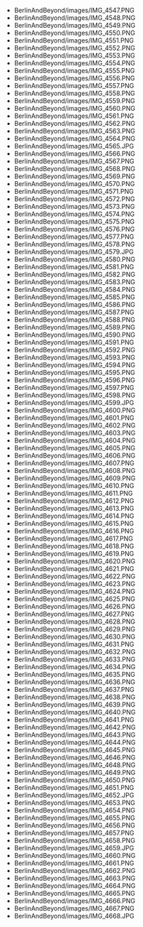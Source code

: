 ﻿ - BerlinAndBeyond/images/IMG_4547.PNG
 - BerlinAndBeyond/images/IMG_4548.PNG
 - BerlinAndBeyond/images/IMG_4549.PNG
 - BerlinAndBeyond/images/IMG_4550.PNG
 - BerlinAndBeyond/images/IMG_4551.PNG
 - BerlinAndBeyond/images/IMG_4552.PNG
 - BerlinAndBeyond/images/IMG_4553.PNG
 - BerlinAndBeyond/images/IMG_4554.PNG
 - BerlinAndBeyond/images/IMG_4555.PNG
 - BerlinAndBeyond/images/IMG_4556.PNG
 - BerlinAndBeyond/images/IMG_4557.PNG
 - BerlinAndBeyond/images/IMG_4558.PNG
 - BerlinAndBeyond/images/IMG_4559.PNG
 - BerlinAndBeyond/images/IMG_4560.PNG
 - BerlinAndBeyond/images/IMG_4561.PNG
 - BerlinAndBeyond/images/IMG_4562.PNG
 - BerlinAndBeyond/images/IMG_4563.PNG
 - BerlinAndBeyond/images/IMG_4564.PNG
 - BerlinAndBeyond/images/IMG_4565.JPG
 - BerlinAndBeyond/images/IMG_4566.PNG
 - BerlinAndBeyond/images/IMG_4567.PNG
 - BerlinAndBeyond/images/IMG_4568.PNG
 - BerlinAndBeyond/images/IMG_4569.PNG
 - BerlinAndBeyond/images/IMG_4570.PNG
 - BerlinAndBeyond/images/IMG_4571.PNG
 - BerlinAndBeyond/images/IMG_4572.PNG
 - BerlinAndBeyond/images/IMG_4573.PNG
 - BerlinAndBeyond/images/IMG_4574.PNG
 - BerlinAndBeyond/images/IMG_4575.PNG
 - BerlinAndBeyond/images/IMG_4576.PNG
 - BerlinAndBeyond/images/IMG_4577.PNG
 - BerlinAndBeyond/images/IMG_4578.PNG
 - BerlinAndBeyond/images/IMG_4579.JPG
 - BerlinAndBeyond/images/IMG_4580.PNG
 - BerlinAndBeyond/images/IMG_4581.PNG
 - BerlinAndBeyond/images/IMG_4582.PNG
 - BerlinAndBeyond/images/IMG_4583.PNG
 - BerlinAndBeyond/images/IMG_4584.PNG
 - BerlinAndBeyond/images/IMG_4585.PNG
 - BerlinAndBeyond/images/IMG_4586.PNG
 - BerlinAndBeyond/images/IMG_4587.PNG
 - BerlinAndBeyond/images/IMG_4588.PNG
 - BerlinAndBeyond/images/IMG_4589.PNG
 - BerlinAndBeyond/images/IMG_4590.PNG
 - BerlinAndBeyond/images/IMG_4591.PNG
 - BerlinAndBeyond/images/IMG_4592.PNG
 - BerlinAndBeyond/images/IMG_4593.PNG
 - BerlinAndBeyond/images/IMG_4594.PNG
 - BerlinAndBeyond/images/IMG_4595.PNG
 - BerlinAndBeyond/images/IMG_4596.PNG
 - BerlinAndBeyond/images/IMG_4597.PNG
 - BerlinAndBeyond/images/IMG_4598.PNG
 - BerlinAndBeyond/images/IMG_4599.JPG
 - BerlinAndBeyond/images/IMG_4600.PNG
 - BerlinAndBeyond/images/IMG_4601.PNG
 - BerlinAndBeyond/images/IMG_4602.PNG
 - BerlinAndBeyond/images/IMG_4603.PNG
 - BerlinAndBeyond/images/IMG_4604.PNG
 - BerlinAndBeyond/images/IMG_4605.PNG
 - BerlinAndBeyond/images/IMG_4606.PNG
 - BerlinAndBeyond/images/IMG_4607.PNG
 - BerlinAndBeyond/images/IMG_4608.PNG
 - BerlinAndBeyond/images/IMG_4609.PNG
 - BerlinAndBeyond/images/IMG_4610.PNG
 - BerlinAndBeyond/images/IMG_4611.PNG
 - BerlinAndBeyond/images/IMG_4612.PNG
 - BerlinAndBeyond/images/IMG_4613.PNG
 - BerlinAndBeyond/images/IMG_4614.PNG
 - BerlinAndBeyond/images/IMG_4615.PNG
 - BerlinAndBeyond/images/IMG_4616.PNG
 - BerlinAndBeyond/images/IMG_4617.PNG
 - BerlinAndBeyond/images/IMG_4618.PNG
 - BerlinAndBeyond/images/IMG_4619.PNG
 - BerlinAndBeyond/images/IMG_4620.PNG
 - BerlinAndBeyond/images/IMG_4621.PNG
 - BerlinAndBeyond/images/IMG_4622.PNG
 - BerlinAndBeyond/images/IMG_4623.PNG
 - BerlinAndBeyond/images/IMG_4624.PNG
 - BerlinAndBeyond/images/IMG_4625.PNG
 - BerlinAndBeyond/images/IMG_4626.PNG
 - BerlinAndBeyond/images/IMG_4627.PNG
 - BerlinAndBeyond/images/IMG_4628.PNG
 - BerlinAndBeyond/images/IMG_4629.PNG
 - BerlinAndBeyond/images/IMG_4630.PNG
 - BerlinAndBeyond/images/IMG_4631.PNG
 - BerlinAndBeyond/images/IMG_4632.PNG
 - BerlinAndBeyond/images/IMG_4633.PNG
 - BerlinAndBeyond/images/IMG_4634.PNG
 - BerlinAndBeyond/images/IMG_4635.PNG
 - BerlinAndBeyond/images/IMG_4636.PNG
 - BerlinAndBeyond/images/IMG_4637.PNG
 - BerlinAndBeyond/images/IMG_4638.PNG
 - BerlinAndBeyond/images/IMG_4639.PNG
 - BerlinAndBeyond/images/IMG_4640.PNG
 - BerlinAndBeyond/images/IMG_4641.PNG
 - BerlinAndBeyond/images/IMG_4642.PNG
 - BerlinAndBeyond/images/IMG_4643.PNG
 - BerlinAndBeyond/images/IMG_4644.PNG
 - BerlinAndBeyond/images/IMG_4645.PNG
 - BerlinAndBeyond/images/IMG_4646.PNG
 - BerlinAndBeyond/images/IMG_4648.PNG
 - BerlinAndBeyond/images/IMG_4649.PNG
 - BerlinAndBeyond/images/IMG_4650.PNG
 - BerlinAndBeyond/images/IMG_4651.PNG
 - BerlinAndBeyond/images/IMG_4652.JPG
 - BerlinAndBeyond/images/IMG_4653.PNG
 - BerlinAndBeyond/images/IMG_4654.PNG
 - BerlinAndBeyond/images/IMG_4655.PNG
 - BerlinAndBeyond/images/IMG_4656.PNG
 - BerlinAndBeyond/images/IMG_4657.PNG
 - BerlinAndBeyond/images/IMG_4658.PNG
 - BerlinAndBeyond/images/IMG_4659.JPG
 - BerlinAndBeyond/images/IMG_4660.PNG
 - BerlinAndBeyond/images/IMG_4661.PNG
 - BerlinAndBeyond/images/IMG_4662.PNG
 - BerlinAndBeyond/images/IMG_4663.PNG
 - BerlinAndBeyond/images/IMG_4664.PNG
 - BerlinAndBeyond/images/IMG_4665.PNG
 - BerlinAndBeyond/images/IMG_4666.PNG
 - BerlinAndBeyond/images/IMG_4667.PNG
 - BerlinAndBeyond/images/IMG_4668.JPG
